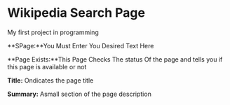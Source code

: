 # Wikipedia Search Page
My first project in programming

**SPage:**You Must Enter You Desired Text Here

**Page Exists:**This Page Checks The status Of the page and tells you if this page is available or not

**Title:** Ondicates the page title

**Summary:** Asmall section of the page description